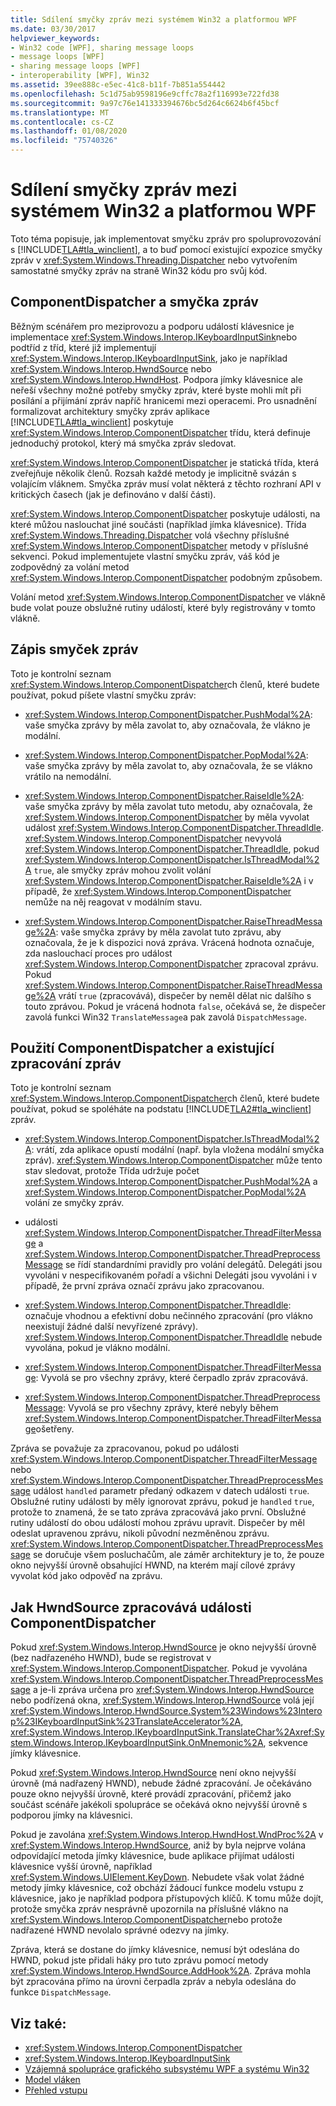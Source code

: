 ```yaml
---
title: Sdílení smyčky zpráv mezi systémem Win32 a platformou WPF
ms.date: 03/30/2017
helpviewer_keywords:
- Win32 code [WPF], sharing message loops
- message loops [WPF]
- sharing message loops [WPF]
- interoperability [WPF], Win32
ms.assetid: 39ee888c-e5ec-41c8-b11f-7b851a554442
ms.openlocfilehash: 5c1d75ab9598196e9cffc78a2f116993e722fd38
ms.sourcegitcommit: 9a97c76e141333394676bc5d264c6624b6f45bcf
ms.translationtype: MT
ms.contentlocale: cs-CZ
ms.lasthandoff: 01/08/2020
ms.locfileid: "75740326"
---
```

# <a name="sharing-message-loops-between-win32-and-wpf"></a>Sdílení smyčky zpráv mezi systémem Win32 a platformou WPF
Toto téma popisuje, jak implementovat smyčku zpráv pro spoluprovozování s [!INCLUDE[TLA#tla_winclient](../../../../includes/tlasharptla-winclient-md.md)], a to buď pomocí existující expozice smyčky zpráv v <xref:System.Windows.Threading.Dispatcher> nebo vytvořením samostatné smyčky zpráv na straně Win32 kódu pro svůj kód.  
  
## <a name="componentdispatcher-and-the-message-loop"></a>ComponentDispatcher a smyčka zpráv  
 Běžným scénářem pro meziprovozu a podporu událostí klávesnice je implementace <xref:System.Windows.Interop.IKeyboardInputSink>nebo podtříd z tříd, které již implementují <xref:System.Windows.Interop.IKeyboardInputSink>, jako je například <xref:System.Windows.Interop.HwndSource> nebo <xref:System.Windows.Interop.HwndHost>. Podpora jímky klávesnice ale neřeší všechny možné potřeby smyčky zpráv, které byste mohli mít při posílání a přijímání zpráv napříč hranicemi mezi operacemi. Pro usnadnění formalizovat architektury smyčky zpráv aplikace [!INCLUDE[TLA#tla_winclient](../../../../includes/tlasharptla-winclient-md.md)] poskytuje <xref:System.Windows.Interop.ComponentDispatcher> třídu, která definuje jednoduchý protokol, který má smyčka zpráv sledovat.  
  
 <xref:System.Windows.Interop.ComponentDispatcher> je statická třída, která zveřejňuje několik členů. Rozsah každé metody je implicitně svázán s volajícím vláknem. Smyčka zpráv musí volat některá z těchto rozhraní API v kritických časech (jak je definováno v další části).  
  
 <xref:System.Windows.Interop.ComponentDispatcher> poskytuje události, na které můžou naslouchat jiné součásti (například jímka klávesnice). Třída <xref:System.Windows.Threading.Dispatcher> volá všechny příslušné <xref:System.Windows.Interop.ComponentDispatcher> metody v příslušné sekvenci. Pokud implementujete vlastní smyčku zpráv, váš kód je zodpovědný za volání metod <xref:System.Windows.Interop.ComponentDispatcher> podobným způsobem.  
  
 Volání metod <xref:System.Windows.Interop.ComponentDispatcher> ve vlákně bude volat pouze obslužné rutiny událostí, které byly registrovány v tomto vlákně.  
  
## <a name="writing-message-loops"></a>Zápis smyček zpráv  
 Toto je kontrolní seznam <xref:System.Windows.Interop.ComponentDispatcher>ch členů, které budete používat, pokud píšete vlastní smyčku zpráv:  
  
- <xref:System.Windows.Interop.ComponentDispatcher.PushModal%2A>: vaše smyčka zprávy by měla zavolat to, aby označovala, že vlákno je modální.  
  
- <xref:System.Windows.Interop.ComponentDispatcher.PopModal%2A>: vaše smyčka zprávy by měla zavolat to, aby označovala, že se vlákno vrátilo na nemodální.  
  
- <xref:System.Windows.Interop.ComponentDispatcher.RaiseIdle%2A>: vaše smyčka zprávy by měla zavolat tuto metodu, aby označovala, že <xref:System.Windows.Interop.ComponentDispatcher> by měla vyvolat událost <xref:System.Windows.Interop.ComponentDispatcher.ThreadIdle>. <xref:System.Windows.Interop.ComponentDispatcher> nevyvolá <xref:System.Windows.Interop.ComponentDispatcher.ThreadIdle>, pokud <xref:System.Windows.Interop.ComponentDispatcher.IsThreadModal%2A> `true`, ale smyčky zpráv mohou zvolit volání <xref:System.Windows.Interop.ComponentDispatcher.RaiseIdle%2A> i v případě, že <xref:System.Windows.Interop.ComponentDispatcher> nemůže na něj reagovat v modálním stavu.  
  
- <xref:System.Windows.Interop.ComponentDispatcher.RaiseThreadMessage%2A>: vaše smyčka zprávy by měla zavolat tuto zprávu, aby označovala, že je k dispozici nová zpráva. Vrácená hodnota označuje, zda naslouchací proces pro událost <xref:System.Windows.Interop.ComponentDispatcher> zpracoval zprávu. Pokud <xref:System.Windows.Interop.ComponentDispatcher.RaiseThreadMessage%2A> vrátí `true` (zpracovává), dispečer by neměl dělat nic dalšího s touto zprávou. Pokud je vrácená hodnota `false`, očekává se, že dispečer zavolá funkci Win32 `TranslateMessage`a pak zavolá `DispatchMessage`.  
  
## <a name="using-componentdispatcher-and-existing-message-handling"></a>Použití ComponentDispatcher a existující zpracování zpráv  
 Toto je kontrolní seznam <xref:System.Windows.Interop.ComponentDispatcher>ch členů, které budete používat, pokud se spoléháte na podstatu [!INCLUDE[TLA2#tla_winclient](../../../../includes/tla2sharptla-winclient-md.md)] zpráv.  
  
- <xref:System.Windows.Interop.ComponentDispatcher.IsThreadModal%2A>: vrátí, zda aplikace opustí modální (např. byla vložena modální smyčka zpráv). <xref:System.Windows.Interop.ComponentDispatcher> může tento stav sledovat, protože Třída udržuje počet <xref:System.Windows.Interop.ComponentDispatcher.PushModal%2A> a <xref:System.Windows.Interop.ComponentDispatcher.PopModal%2A> volání ze smyčky zpráv.  
  
- události <xref:System.Windows.Interop.ComponentDispatcher.ThreadFilterMessage> a <xref:System.Windows.Interop.ComponentDispatcher.ThreadPreprocessMessage> se řídí standardními pravidly pro volání delegátů. Delegáti jsou vyvoláni v nespecifikovaném pořadí a všichni Delegáti jsou vyvoláni i v případě, že první zpráva označí zprávu jako zpracovanou.  
  
- <xref:System.Windows.Interop.ComponentDispatcher.ThreadIdle>: označuje vhodnou a efektivní dobu nečinného zpracování (pro vlákno neexistují žádné další nevyřízené zprávy). <xref:System.Windows.Interop.ComponentDispatcher.ThreadIdle> nebude vyvolána, pokud je vlákno modální.  
  
- <xref:System.Windows.Interop.ComponentDispatcher.ThreadFilterMessage>: Vyvolá se pro všechny zprávy, které čerpadlo zpráv zpracovává.  
  
- <xref:System.Windows.Interop.ComponentDispatcher.ThreadPreprocessMessage>: Vyvolá se pro všechny zprávy, které nebyly během <xref:System.Windows.Interop.ComponentDispatcher.ThreadFilterMessage>ošetřeny.  
  
 Zpráva se považuje za zpracovanou, pokud po události <xref:System.Windows.Interop.ComponentDispatcher.ThreadFilterMessage> nebo <xref:System.Windows.Interop.ComponentDispatcher.ThreadPreprocessMessage> událost `handled` parametr předaný odkazem v datech události `true`. Obslužné rutiny události by měly ignorovat zprávu, pokud je `handled` `true`, protože to znamená, že se tato zpráva zpracovává jako první. Obslužné rutiny událostí do obou událostí mohou zprávu upravit. Dispečer by měl odeslat upravenou zprávu, nikoli původní nezměněnou zprávu. <xref:System.Windows.Interop.ComponentDispatcher.ThreadPreprocessMessage> se doručuje všem posluchačům, ale záměr architektury je to, že pouze okno nejvyšší úrovně obsahující HWND, na kterém mají cílové zprávy vyvolat kód jako odpověď na zprávu.  
  
## <a name="how-hwndsource-treats-componentdispatcher-events"></a>Jak HwndSource zpracovává události ComponentDispatcher  
 Pokud <xref:System.Windows.Interop.HwndSource> je okno nejvyšší úrovně (bez nadřazeného HWND), bude se registrovat v <xref:System.Windows.Interop.ComponentDispatcher>. Pokud je vyvolána <xref:System.Windows.Interop.ComponentDispatcher.ThreadPreprocessMessage> a je-li zpráva určena pro <xref:System.Windows.Interop.HwndSource> nebo podřízená okna, <xref:System.Windows.Interop.HwndSource> volá její <xref:System.Windows.Interop.HwndSource.System%23Windows%23Interop%23IKeyboardInputSink%23TranslateAccelerator%2A>, <xref:System.Windows.Interop.IKeyboardInputSink.TranslateChar%2A><xref:System.Windows.Interop.IKeyboardInputSink.OnMnemonic%2A>, sekvence jímky klávesnice.  
  
 Pokud <xref:System.Windows.Interop.HwndSource> není okno nejvyšší úrovně (má nadřazený HWND), nebude žádné zpracování. Je očekáváno pouze okno nejvyšší úrovně, které provádí zpracování, přičemž jako součást scénáře jakékoli spolupráce se očekává okno nejvyšší úrovně s podporou jímky na klávesnici.  
  
 Pokud je zavolána <xref:System.Windows.Interop.HwndHost.WndProc%2A> v <xref:System.Windows.Interop.HwndSource>, aniž by byla nejprve volána odpovídající metoda jímky klávesnice, bude aplikace přijímat události klávesnice vyšší úrovně, například <xref:System.Windows.UIElement.KeyDown>. Nebudete však volat žádné metody jímky klávesnice, což obchází žádoucí funkce modelu vstupu z klávesnice, jako je například podpora přístupových klíčů. K tomu může dojít, protože smyčka zpráv nesprávně upozornila na příslušné vlákno na <xref:System.Windows.Interop.ComponentDispatcher>nebo protože nadřazené HWND nevolalo správné odezvy na jímky.  
  
 Zpráva, která se dostane do jímky klávesnice, nemusí být odeslána do HWND, pokud jste přidali háky pro tuto zprávu pomocí metody <xref:System.Windows.Interop.HwndSource.AddHook%2A>. Zpráva mohla být zpracována přímo na úrovni čerpadla zpráv a nebyla odeslána do funkce `DispatchMessage`.  
  
## <a name="see-also"></a>Viz také:

- <xref:System.Windows.Interop.ComponentDispatcher>
- <xref:System.Windows.Interop.IKeyboardInputSink>
- [Vzájemná spolupráce grafického subsystému WPF a systému Win32](wpf-and-win32-interoperation.md)
- [Model vláken](threading-model.md)
- [Přehled vstupu](input-overview.md)
